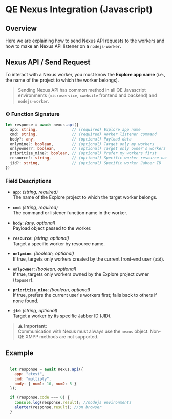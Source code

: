 

# QE Nexus Integration (Javascript)

## Overview

Here we are explaining how to send Nexus API requests to the workers and how to make an Nexus API listener on a `nodejs-worker`.


## Nexus API / Send Request


To interact with a Nexus worker, you must know the **Explore app name** (i.e., the name of the project to which the worker belongs). 
> Sending Nexus API has common method in all QE Javascript environments (`microservice`, `xwebsite` frontend and backend) and `nodejs-worker`.



### ⚙️ Function Signature

```ts
let response = await nexus.api({
  app: string,               // (required) Explore app name
  cmd: string,               // (required) Worker listener command
  body?: any,                // (optional) Payload data
  onlymine?: boolean,        // (optional) Target only my workers
  onlyowner?: boolean,       // (optional) Target only owner's workers
  prioritize_mine?: boolean, // (optional) Prefer my workers first
  resource?: string,         // (optional) Specific worker resource name
  jid?: string,              // (optional) Specific worker Jabber ID
})
```


### Field Descriptions

- **`app`**: *(string, required)*  
  The name of the Explore project to which the target worker belongs.

- **`cmd`**: *(string, required)*  
  The command or listener function name in the worker.

- **`body`**: *(any, optional)*  
  Payload object passed to the worker.

- **`resource`**: *(string, optional)*  
  Target a specific worker by resource name.

- **`onlymine`**: *(boolean, optional)*  
  If true, targets only workers created by the current front-end user (`uid`).

- **`onlyowner`**: *(boolean, optional)*  
  If true, targets only workers owned by the Explore project owner (`topuser`).

- **`prioritize_mine`**: *(boolean, optional)*  
  If true, prefers the current user's workers first; falls back to others if none found.

- **`jid`**: *(string, optional)*  
  Target a worker by its specific Jabber ID (JID).

> ⚠️ **Important:**  
> Communication with Nexus must always use the `nexus` object. Non-QE XMPP methods are not supported.


## Example

```jsx

  let response = await nexus.api({
    app: "etest",
    cmd: "multiply",
    body: { num1: 10, num2: 5 }
  });

  if (response.code === 0) {
    console.log(response.result); //nodejs environments
    alerter(response.result); //on browser
  }
```

